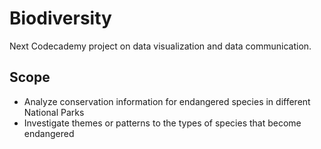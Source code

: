 # Biodiversity
Next Codecademy project on data visualization and data communication.

## Scope
* Analyze conservation information for endangered species in different National Parks
* Investigate themes or patterns to the types of species that become endangered
